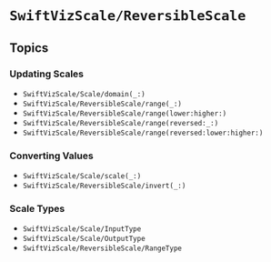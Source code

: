 # ``SwiftVizScale/ReversibleScale``

## Topics

### Updating Scales

- ``SwiftVizScale/Scale/domain(_:)``
- ``SwiftVizScale/ReversibleScale/range(_:)``
- ``SwiftVizScale/ReversibleScale/range(lower:higher:)``
- ``SwiftVizScale/ReversibleScale/range(reversed:_:)``
- ``SwiftVizScale/ReversibleScale/range(reversed:lower:higher:)``

### Converting Values 

- ``SwiftVizScale/Scale/scale(_:)``
- ``SwiftVizScale/ReversibleScale/invert(_:)``

### Scale Types

- ``SwiftVizScale/Scale/InputType``
- ``SwiftVizScale/Scale/OutputType``
- ``SwiftVizScale/ReversibleScale/RangeType``
